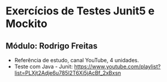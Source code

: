 # Exercícios de Testes Junit5 e Mockito

## Módulo: Rodrigo Freitas 

* Referência de estudo, canal YouTube, 4 unidades.
* Teste com Java - Junit: https://www.youtube.com/playlist?list=PLXjt2Adje6u785l2T6Xi5jAcBf_2xBxsn
